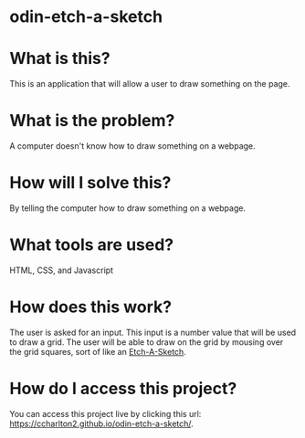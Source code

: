 # odin-etch-a-sketch

# What is this?
This is an application that will allow a user to draw something on the page.

# What is the problem?
A computer doesn't know how to draw something on a webpage.

# How will I solve this?
By telling the computer how to draw something on a webpage.

# What tools are used?
HTML, CSS, and Javascript

# How does this work?
The user is asked for an input. This input is a number value that will be used to draw a grid. The user will be able to draw on the grid by mousing over the grid squares, sort of like an [Etch-A-Sketch](https://en.wikipedia.org/wiki/Etch_A_Sketch).

# How do I access this project?
You can access this project live by clicking this url: https://ccharlton2.github.io/odin-etch-a-sketch/.